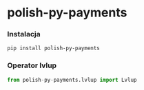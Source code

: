 # polish-py-payments

### Instalacja
```pip install polish-py-payments```

### Operator lvlup
```python
from polish-py-payments.lvlup import Lvlup
```
